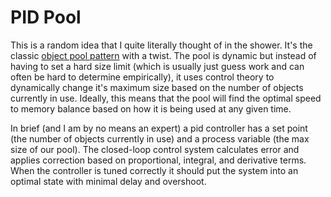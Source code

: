 # PID Pool

This is a random idea that I quite literally thought of in the shower. It's the classic [object pool pattern](https://en.wikipedia.org/wiki/Object_pool_pattern) with a twist. The pool is dynamic but instead of having to set a hard size limit (which is usually just guess work and can often be hard to determine empirically), it uses control theory to dynamically change it's maximum size based on the number of objects currently in use. Ideally, this means that the pool will find the optimal speed to memory balance based on how it is being used at any given time.

In brief (and I am by no means an expert) a pid controller has a set point (the number of objects currently in use) and a process variable (the max size of our pool). The closed-loop control system calculates error and applies correction based on proportional, integral, and derivative terms. When the controller is tuned correctly it should put the system into an optimal state with minimal delay and overshoot.
